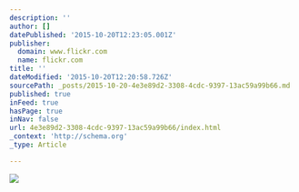 ```yaml
---
description: ''
author: []
datePublished: '2015-10-20T12:23:05.001Z'
publisher:
  domain: www.flickr.com
  name: flickr.com
title: ''
dateModified: '2015-10-20T12:20:58.726Z'
sourcePath: _posts/2015-10-20-4e3e89d2-3308-4cdc-9397-13ac59a99b66.md
published: true
inFeed: true
hasPage: true
inNav: false
url: 4e3e89d2-3308-4cdc-9397-13ac59a99b66/index.html
_context: 'http://schema.org'
_type: Article

---
```

![](https://c2.staticflickr.com/6/5091/5439740758_e89ae2078e_b.jpg)